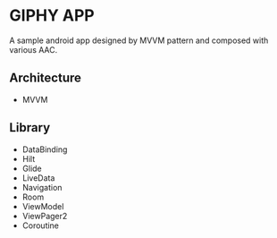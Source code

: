 # GIPHY APP

A sample android app designed by MVVM pattern and composed with various AAC.

## Architecture

- MVVM

## Library

- DataBinding
- Hilt
- Glide
- LiveData
- Navigation
- Room
- ViewModel
- ViewPager2
- Coroutine
